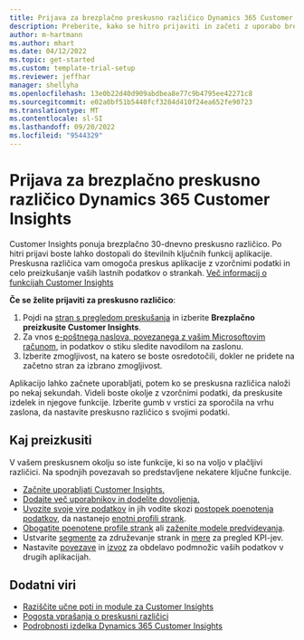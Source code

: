 ```yaml
---
title: Prijava za brezplačno preskusno različico Dynamics 365 Customer Insights
description: Preberite, kako se hitro prijaviti in začeti z uporabo brezplačne poskusne različice storitve Customer Insights. Raziščite aplikacijo in odkrijte dodatne učne vire.
author: m-hartmann
ms.author: mhart
ms.date: 04/12/2022
ms.topic: get-started
ms.custom: template-trial-setup
ms.reviewer: jeffhar
manager: shellyha
ms.openlocfilehash: 13e0b22d40d909abdbea8e77c9b4795ee42271c8
ms.sourcegitcommit: e02a0bf51b5440fcf3284d410f24ea652fe90723
ms.translationtype: MT
ms.contentlocale: sl-SI
ms.lasthandoff: 09/20/2022
ms.locfileid: "9544329"
---
```

# <a name="sign-up-for-a-free-dynamics-365-customer-insights-trial"></a>Prijava za brezplačno preskusno različico Dynamics 365 Customer Insights

Customer Insights ponuja brezplačno 30-dnevno preskusno različico. Po hitri prijavi boste lahko dostopali do številnih ključnih funkcij aplikacije. Preskusna različica vam omogoča preskus aplikacije z vzorčnimi podatki in celo preizkušanje vaših lastnih podatkov o strankah. [Več informacij o funkcijah Customer Insights](overview.md)

**Če se želite prijaviti za preskusno različico**:

1. Pojdi na [stran s pregledom preskušanja](https://dynamics.microsoft.com/ai/customer-insights/) in izberite **Brezplačno preizkusite Customer Insights**.
1. Za vnos [e-poštnega naslova, povezanega z vašim Microsoftovim računom](https://support.microsoft.com/windows/what-is-a-microsoft-account-4a7c48e9-ff5a-e9c6-5a5c-1a57d66c3bfa), in podatkov o stiku sledite navodilom na zaslonu.
1. Izberite zmogljivost, na katero se boste osredotočili, dokler ne pridete na začetno stran za izbrano zmogljivost.

Aplikacijo lahko začnete uporabljati, potem ko se preskusna različica naloži po nekaj sekundah. Videli boste okolje z vzorčnimi podatki, da preskusite izdelek in njegove funkcije. Izberite gumb v vrstici za sporočila na vrhu zaslona, da nastavite preskusno različico s svojimi podatki.

## <a name="what-to-try"></a>Kaj preizkusiti

V vašem preskusnem okolju so iste funkcije, ki so na voljo v plačljivi različici. Na spodnjih povezavah so predstavljene nekatere ključne funkcije.

- [Začnite uporabljati Customer Insights.](get-started.md)
- [Dodajte več uporabnikov in dodelite dovoljenja.](permissions.md)
- [Uvozite svoje vire podatkov](data-sources.md) in jih vodite skozi [postopek poenotenja podatkov](data-unification.md), da nastanejo [enotni profili strank](customer-profiles.md).
- [Obogatite poenotene profile strank](enrichment-hub.md) ali [zaženite modele predvidevanja](predictions-overview.md).
- Ustvarite [segmente](segments.md) za združevanje strank in [mere](measures.md) za pregled KPI-jev.
- Nastavite [povezave](connections.md) in [izvoz](export-destinations.md) za obdelavo podmnožic vaših podatkov v drugih aplikacijah.

## <a name="additional-resources"></a>Dodatni viri

- [Raziščite učne poti in module za Customer Insights](/training/browse/?products=dynamics-cust-insights)
- [Pogosta vprašanja o preskusni različici](trial-faq.md)
- [Podrobnosti izdelka Dynamics 365 Customer Insights](https://dynamics.microsoft.com/ai/customer-insights/)
